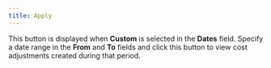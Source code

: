 ```yaml
---
title: Apply
---
```



This button is displayed when **Custom**  is selected in the **Dates** field.  Specify a date range in the **From**  and **To** fields and click this button  to view cost adjustments created during that period.
